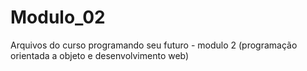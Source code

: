 # Modulo_02
Arquivos do curso programando seu futuro - modulo 2 (programação orientada a objeto e desenvolvimento web)
